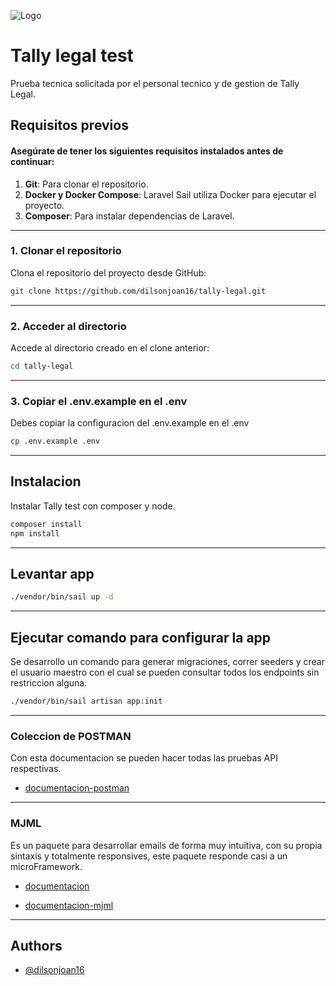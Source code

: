 
![Logo](https://lh3.googleusercontent.com/L1srUk-qXbmX7_1uGUYx7SuwKMuiF0KgMRcPtEBUkBMyZ46SdzuDdDkDCpY8T33PDMuU=s130)

# Tally legal test

Prueba tecnica solicitada por el personal tecnico y de gestion de Tally Legal.




## **Requisitos previos**

#### Asegúrate de tener los siguientes requisitos instalados antes de continuar:

1. **Git**: Para clonar el repositorio.
2. **Docker y Docker Compose**: Laravel Sail utiliza Docker para ejecutar el proyecto.
3. **Composer**: Para instalar dependencias de Laravel.

---

### **1. Clonar el repositorio**

Clona el repositorio del proyecto desde GitHub:

```bash
git clone https://github.com/dilsonjoan16/tally-legal.git
```

---

### **2. Acceder al directorio**

Accede al directorio creado en el clone anterior:

```bash
cd tally-legal
```

---

### **3. Copiar el .env.example en el .env**

Debes copiar la configuracion del .env.example en el .env

```bash
cp .env.example .env
```

---
## Instalacion

Instalar Tally test con composer y node.

```bash
composer install
npm install
```
---

## Levantar app

```bash
./vendor/bin/sail up -d
```

---
## Ejecutar comando para configurar la app

Se desarrollo un comando para generar migraciones, correr seeders y crear el usuario maestro con el cual se pueden consultar todos los endpoints sin restriccion alguna.

```bash
./vendor/bin/sail artisan app:init
```

---

### Coleccion de POSTMAN

Con esta documentacion se pueden hacer todas las pruebas API respectivas.

- [documentacion-postman](https://app.getpostman.com/join-team?invite_code=dfa97561f745e3818a94a2b25ac1d4e8&target_code=3a01fc378be52a8273c25533ac565b43)

---

### MJML

Es un paquete para desarrollar emails de forma muy intuitiva, con su propia sintaxis y totalmente responsives, este paquete responde casi a un microFramework.

- [documentacion](https://github.com/innocenzi/vite-plugin-mjml)

- [documentacion-mjml](https://documentation.mjml.io/)

---

## Authors

- [@dilsonjoan16](https://www.github.com/dilsonjoan16)

